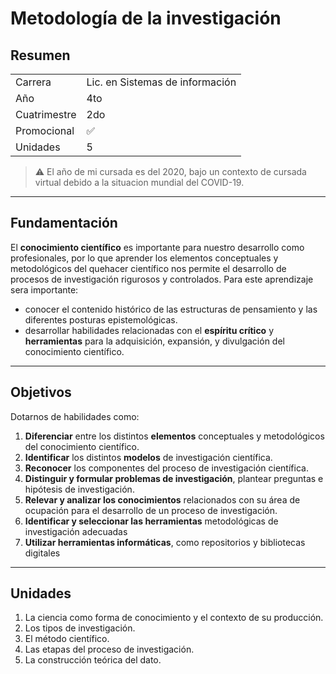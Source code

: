 # Metodología de la investigación

## Resumen
|              |                                 |
| ------------ | ------------------------------- |
| Carrera      | Lic. en Sistemas de información |
| Año          | 4to                             |
| Cuatrimestre | 2do                             |
| Promocional  | ✅                               |
| Unidades     | 5                               |
> ⚠️
> El año de mi cursada es del 2020, bajo un contexto de cursada virtual debido a la situacion mundial del COVID-19.

---
## Fundamentación
El **conocimiento científico** es importante para nuestro desarrollo como profesionales, por lo que aprender los elementos conceptuales y metodológicos del quehacer científico nos permite el desarrollo de procesos de investigación rigurosos y controlados. Para este aprendizaje sera importante:
- conocer el contenido histórico de las estructuras de pensamiento y las diferentes posturas epistemológicas.
- desarrollar habilidades relacionadas con el **espíritu crítico** y **herramientas** para la adquisición, expansión, y divulgación del conocimiento científico.

---
## Objetivos
Dotarnos de habilidades como:
1. **Diferenciar** entre los distintos **elementos** conceptuales y metodológicos del conocimiento científico.
2. **Identificar** los distintos **modelos** de investigación científica.
3. **Reconocer** los componentes del proceso de investigación científica.
4. **Distinguir y formular problemas de investigación**, plantear preguntas e hipótesis de investigación.
5. **Relevar y analizar los conocimientos** relacionados con su área de ocupación para el desarrollo de un proceso de investigación.
6. **Identificar y seleccionar las herramientas** metodológicas de investigación adecuadas
7. **Utilizar herramientas informáticas**, como repositorios y bibliotecas digitales

---
## Unidades
1. La ciencia como forma de conocimiento y el contexto de su producción.
2. Los tipos de investigación.
3. El método científico.
4. Las etapas del proceso de investigación.
5. La construcción teórica del dato.